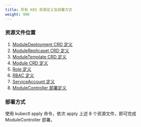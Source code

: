 ```yaml
---
title: 所有 K8S 资源定义及部署方式
weight: 900
---
```


### 资源文件位置

1. [ModuleDeployment CRD 定义](https://github.com/koupleless/koupleless/blob/master/module-controller/config/crd/bases/koupleless.alipay.com_moduledeployments.yaml)
2. [ModuleReplicaset CRD 定义](https://github.com/koupleless/koupleless/blob/master/module-controller/config/crd/bases/koupleless.alipay.com_modulereplicasets.yaml) 
3. [ModuleTemplate CRD 定义](https://github.com/koupleless/koupleless/blob/master/module-controller/config/crd/bases/koupleless.alipay.com_moduletemplates.yaml)
4. [Module CRD 定义](https://github.com/koupleless/koupleless/blob/master/module-controller/config/crd/bases/koupleless.alipay.com_modules.yaml)
5. [Role 定义](https://github.com/koupleless/koupleless/blob/master/module-controller/config/rbac/role.yaml)
6. [RBAC 定义](https://github.com/koupleless/koupleless/blob/master/module-controller/config/rbac/role_binding.yaml)
7. [ServiceAccount 定义](https://github.com/koupleless/koupleless/blob/master/module-controller/config/rbac/service_account.yaml)
8. [ModuleController 部署定义](https://github.com/koupleless/koupleless/blob/master/module-controller/config/samples/module-deployment-controller.yaml)

### 部署方式

使用 kubectl apply 命令，依次 apply 上述 8 个资源文件，即可完成 ModuleController 部署。

<br/>
<br/>